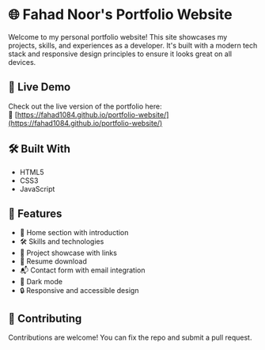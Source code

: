# 🌐 Fahad Noor's Portfolio Website

Welcome to my personal portfolio website! This site showcases my projects, skills, and experiences as a developer. It's built with a modern tech stack and responsive design principles to ensure it looks great on all devices.

## 🚀 Live Demo

Check out the live version of the portfolio here:  
🔗 [https://fahad1084.github.io/portfolio-website/](https://fahad1084.github.io/portfolio-website/)

## 🛠️ Built With

- HTML5
- CSS3
- JavaScript

## 📁 Features

- 🎯 Home section with introduction
- 🛠️ Skills and technologies
- 💼 Project showcase with links
- 📄 Resume download
- 📬 Contact form with email integration
- 🌙 Dark mode
- 🔒 Responsive and accessible design

## 🤝 Contributing
Contributions are welcome! You can fix the repo and submit a pull request.
